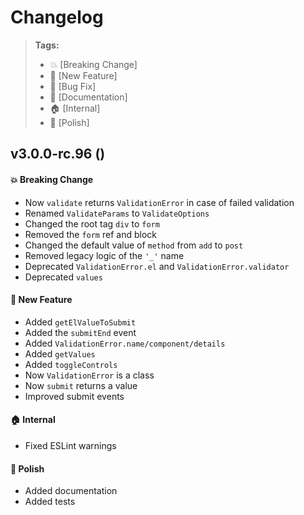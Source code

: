 Changelog
=========

> **Tags:**
> - :boom:       [Breaking Change]
> - :rocket:     [New Feature]
> - :bug:        [Bug Fix]
> - :memo:       [Documentation]
> - :house:      [Internal]
> - :nail_care:  [Polish]

## v3.0.0-rc.96 ()

#### :boom: Breaking Change

* Now `validate` returns `ValidationError` in case of failed validation
* Renamed `ValidateParams` to `ValidateOptions`
* Changed the root tag `div` to `form`
* Removed the `form` ref and block
* Changed the default value of `method` from `add` to `post`
* Removed legacy logic of the `'_'` name
* Deprecated `ValidationError.el` and `ValidationError.validator`
* Deprecated `values`

#### :rocket: New Feature

* Added `getElValueToSubmit`
* Added the `submitEnd` event
* Added `ValidationError.name/component/details`
* Added `getValues`
* Added `toggleControls`
* Now `ValidationError` is a class
* Now `submit` returns a value
* Improved submit events

#### :house: Internal

* Fixed ESLint warnings

#### :nail_care: Polish

* Added documentation
* Added tests
